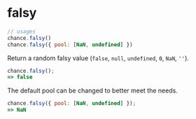 # falsy

```js
// usages
chance.falsy()
chance.falsy({ pool: [NaN, undefined] })
```
Return a random falsy value (`false`, `null`, `undefined`, `0`, `NaN`, `''`).

```js
chance.falsy();
=> false
```

The default pool can be changed to better meet the needs.

```js
chance.falsy({ pool: [NaN, undefined] });
=> NaN
```
